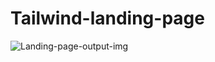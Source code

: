 # Tailwind-landing-page
![Landing-page-output-img](https://github.com/user-attachments/assets/cb5f3d8d-0551-4226-84df-b317482b1a15)
